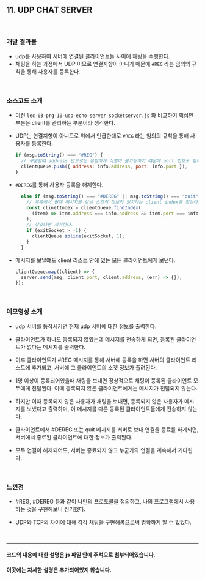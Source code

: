 ## 11. UDP CHAT SERVER

<br>

### 개발 결과물

- udp를 사용하여 서버에 연결된 클라이언트들 사이에 채팅을 수행한다.
- 채팅을 하는 과정에서 UDP 이므로 연결지향이 아니기 때문에 `#REG` 라는 임의의 규칙을 통해 사용자를 등록한다.

<br>

### 소스코드 소개

- 이전 `lec-03-prg-10-udp-echo-server-socketserver.js` 와 비교하여 핵심인 부분은 client를 관리하는 부분이라 생각한다.
- UDP는 연결지향이 아니므로 위에서 언급한대로 `#REG` 라는 임의의 규칙을 통해 사용자를 등록한다.

  ```js
  if (msg.toString() === "#REG") {
    // 구분할떄 address 만으로는 유일하게 식별이 불가능하기 떄문에 port 번호도 함께 저장해준다.
    clientQueue.push({ address: info.address, port: info.port });
  }
  ```

- `#DEREG`를 통해 사용자 등록을 해제한다.

  ```js
    else if (msg.toString() === "#DEREG" || msg.toString() === "quit") {
      // 목록에서 현재 메시지를 보낸 소켓의 정보와 일치하는 client index를 찾는다.
      const clinetIndex = clientQueue.findIndex(
        (item) => item.address === info.address && item.port === info.port
      );
      // 찾았다면 제거한다.
      if (exitSocket > -1) {
        clientQueue.splice(exitSocket, 1);
      }
    }
  ```

- 메시지를 보낼떄도 client 리스트 안에 있는 모든 클라이언트에게 보낸다.
  ```js
  clientQueue.map((client) => {
    server.send(msg, client.port, client.address, (err) => {});
  });
  ```

<br>

### 데모영상 소개

- udp 서버를 동작시키면 현재 udp 서버에 대한 정보를 출력한다.
- 클라이언트가 하나도 등록되지 않았는데 메시지를 전송하게 되면, 등록된 클라이언트가 없다는 메시지를 출력한다.

- 이후 클라이언트가 #REG 메시지를 통해 서버에 등록을 하면 서버의 클라이언트 리스트에 추가되고, 서버에 그 클라이언트의 소켓 정보가 출려된다.

- 1명 이상이 등록되어있을때 채팅을 보내면 정상적으로 채팅이 등록된 클라이언트 모두에게 전달된다. 이때 등록되지 않은 클라이언트에게는 메시지가 전달되지 않는다.

- 하지만 이때 등록되지 않은 사용자가 채팅을 보내면, 등록되지 않은 사용자가 메시지를 보냈다고 출력하며, 이 메시지를 다른 등록된 클라이언트들에게 전송하지 않는다.

- 클라이언트에서 #DEREG 또는 quit 메시지를 서버로 보내 연결을 종료를 하게되면, 서버에서 종료된 클라이언트에 대한 정보가 출력된다.

- 모두 연결이 해제되어도, 서버는 종료되지 않고 누군가의 연결을 계속해서 기다린다.

  <br>

### 느낀점

- #REG, #DEREG 등과 같이 나만의 프로토콜을 정의하고, 나의 프로그램에서 사용하는 것을 구현해보니 신기했다.
- UDP와 TCP의 차이에 대해 각각 채팅을 구현해봄으로써 명확하게 알 수 있었다.

  <br/>

---

#### 코드의 내용에 대한 설명은 js 파일 안에 주석으로 첨부되어있습니다.

#### 이곳에는 자세한 설명은 추가되어있지 않습니다.
